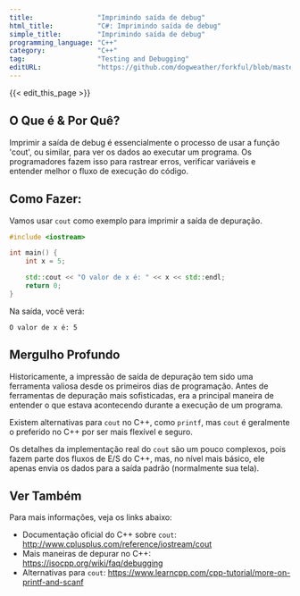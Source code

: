 ```yaml
---
title:                "Imprimindo saída de debug"
html_title:           "C#: Imprimindo saída de debug"
simple_title:         "Imprimindo saída de debug"
programming_language: "C++"
category:             "C++"
tag:                  "Testing and Debugging"
editURL:              "https://github.com/dogweather/forkful/blob/master/content/pt/cpp/printing-debug-output.md"
---
```


{{< edit_this_page >}}

## O Que é & Por Quê?

Imprimir a saída de debug é essencialmente o processo de usar a função 'cout', ou similar, para ver os dados ao executar um programa. Os programadores fazem isso para rastrear erros, verificar variáveis e entender melhor o fluxo de execução do código.

## Como Fazer:

Vamos usar `cout` como exemplo para imprimir a saída de depuração.
```C++
#include <iostream>

int main() {
    int x = 5;

    std::cout << "O valor de x é: " << x << std::endl;
    return 0;
}
```
Na saída, você verá:
```
O valor de x é: 5
```

## Mergulho Profundo

Historicamente, a impressão de saída de depuração tem sido uma ferramenta valiosa desde os primeiros dias de programação. Antes de ferramentas de depuração mais sofisticadas, era a principal maneira de entender o que estava acontecendo durante a execução de um programa.

Existem alternativas para `cout` no C++, como `printf`, mas `cout` é geralmente o preferido no C++ por ser mais flexível e seguro.

Os detalhes da implementação real do `cout` são um pouco complexos, pois fazem parte dos fluxos de E/S do C++, mas, no nível mais básico, ele apenas envia os dados para a saída padrão (normalmente sua tela).

## Ver Também

Para mais informações, veja os links abaixo:

- Documentação oficial do C++ sobre `cout`: http://www.cplusplus.com/reference/iostream/cout
- Mais maneiras de depurar no C++: https://isocpp.org/wiki/faq/debugging
- Alternativas para `cout`: https://www.learncpp.com/cpp-tutorial/more-on-printf-and-scanf